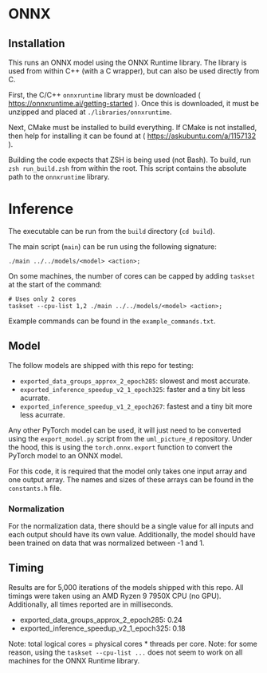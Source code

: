 # ONNX

## Installation

This runs an ONNX model using the ONNX Runtime library.
The library is used from within C++ (with a C wrapper), but can also be used directly from C.

First, the C/C++ `onnxruntime` library must be downloaded ( https://onnxruntime.ai/getting-started ).
Once this is downloaded, it must be unzipped and placed at `./libraries/onnxruntime`.

Next, CMake must be installed to build everything.
If CMake is not installed, then help for installing it can be found at ( https://askubuntu.com/a/1157132 ).

Building the code expects that ZSH is being used (not Bash).
To build, run `zsh run_build.zsh` from within the root.
This script contains the absolute path to the `onnxruntime` library.

# Inference

The executable can be run from the `build` directory (`cd build`).

The main script (`main`) can be run using the following signature:

    ./main ../../models/<model> <action>;

On some machines, the number of cores can be capped by adding `taskset` at the start of the command:

    # Uses only 2 cores
    taskset --cpu-list 1,2 ./main ../../models/<model> <action>;

Example commands can be found in the `example_commands.txt`.

## Model

The follow models are shipped with this repo for testing:
- `exported_data_groups_approx_2_epoch285`: slowest and most accurate.
- `exported_inference_speedup_v2_1_epoch325`: faster and a tiny bit less acurrate.
- `exported_inference_speedup_v1_2_epoch267`: fastest and a tiny bit more less acurrate.

Any other PyTorch model can be used, it will just need to be converted using the `export_model.py` script from the `uml_picture_d` repository.
Under the hood, this is using the `torch.onnx.export` function to convert the PyTorch model to an ONNX model.

For this code, it is required that the model only takes one input array and one output array.
The names and sizes of these arrays can be found in the `constants.h` file.

### Normalization

For the normalization data, there should be a single value for all inputs and each output should have its own value.
Additionally, the model should have been trained on data that was normalized between -1 and 1.

## Timing

Results are for 5,000 iterations of the models shipped with this repo.
All timings were taken using an AMD Ryzen 9 7950X CPU (no GPU).
Additionally, all times reported are in milliseconds.

- exported_data_groups_approx_2_epoch285: 0.24
- exported_inference_speedup_v2_1_epoch325: 0.18

Note: total logical cores = physical cores * threads per core.
Note: for some reason, using the `taskset --cpu-list ...` does not seem to work on all machines for the ONNX Runtime library.
